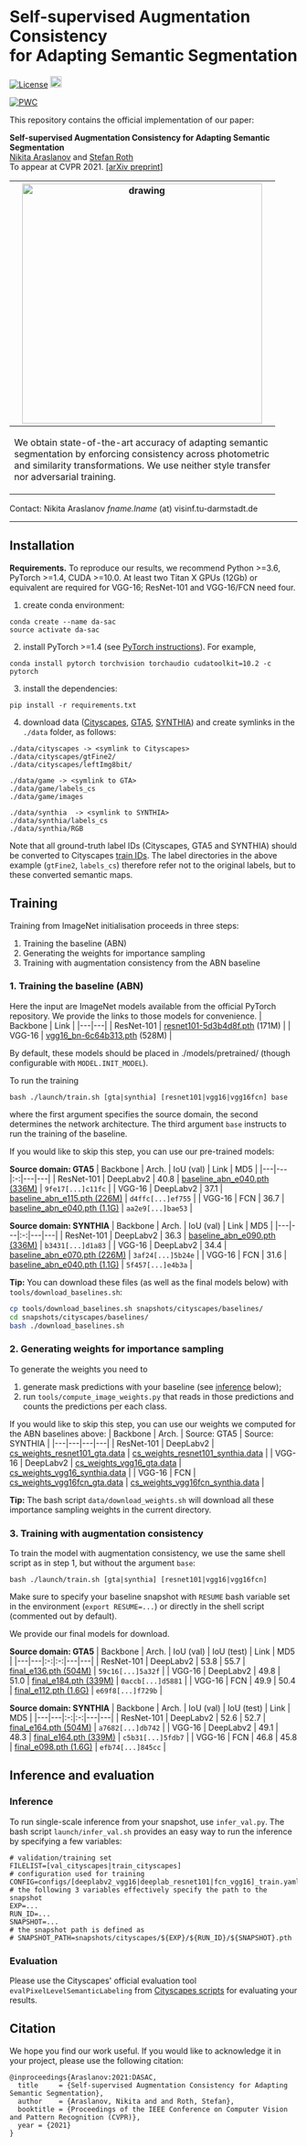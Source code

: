 # Self-supervised Augmentation Consistency <br/> for Adapting Semantic Segmentation
[![License](https://img.shields.io/badge/License-Apache%202.0-blue.svg)](https://opensource.org/licenses/Apache-2.0)
<img alt="PyTorch" height="20" src="https://img.shields.io/badge/PyTorch-%23EE4C2C.svg?&style=for-the-badge&logo=PyTorch&logoColor=white" />

[![PWC](https://img.shields.io/endpoint.svg?url=https://paperswithcode.com/badge/self-supervised-augmentation-consistency-for/domain-adaptation-on-synthia-to-cityscapes)](https://paperswithcode.com/sota/domain-adaptation-on-synthia-to-cityscapes?p=self-supervised-augmentation-consistency-for)

This repository contains the official implementation of our paper:

**Self-supervised Augmentation Consistency for Adapting Semantic Segmentation**<br>
[Nikita Araslanov](https://arnike.github.io) and [Stefan Roth](https://www.visinf.tu-darmstadt.de/visinf/team_members/sroth/sroth.en.jsp)<br>
To appear at CVPR 2021. [[arXiv preprint]](https://arxiv.org/abs/2105.00097)

| <img src="assets/stuttgart.gif" alt="drawing" width="420"/><br> |
|:--:|
| <p align="left">We obtain state-of-the-art accuracy of adapting semantic <br> segmentation by enforcing consistency across photometric <br> and similarity transformations. We use neither style transfer <br> nor adversarial training.</p> |


Contact: Nikita Araslanov *fname.lname* (at) visinf.tu-darmstadt.de


---

## Installation
**Requirements.** To reproduce our results, we recommend Python >=3.6, PyTorch >=1.4, CUDA >=10.0. At least two Titan X GPUs (12Gb) or equivalent are required for VGG-16; ResNet-101 and VGG-16/FCN need four.

1. create conda environment:
```
conda create --name da-sac
source activate da-sac
```

2. install PyTorch >=1.4 (see [PyTorch instructions](https://pytorch.org/get-started/locally/)). For example,

```
conda install pytorch torchvision torchaudio cudatoolkit=10.2 -c pytorch
```

3. install the dependencies:
```
pip install -r requirements.txt
```

4. download data ([Cityscapes](https://www.cityscapes-dataset.com/downloads/), [GTA5](https://download.visinf.tu-darmstadt.de/data/from_games/), [SYNTHIA](https://synthia-dataset.net/downloads/)) and create symlinks in the ```./data``` folder, as follows:

```
./data/cityscapes -> <symlink to Cityscapes>
./data/cityscapes/gtFine2/
./data/cityscapes/leftImg8bit/

./data/game -> <symlink to GTA>
./data/game/labels_cs
./data/game/images

./data/synthia  -> <symlink to SYNTHIA>
./data/synthia/labels_cs
./data/synthia/RGB
```
Note that all ground-truth label IDs (Cityscapes, GTA5 and SYNTHIA) should be converted to Cityscapes [train IDs](assets/train_IDs.md).
The label directories in the above example (```gtFine2```, ```labels_cs```) therefore refer not to the original labels, but to these converted semantic maps.

## Training
Training from ImageNet initialisation proceeds in three steps:
1. Training the baseline (ABN)
2. Generating the weights for importance sampling
3. Training with augmentation consistency from the ABN baseline

### 1. Training the baseline (ABN)
Here the input are ImageNet models available from the official PyTorch repository. We provide the links to those models for convenience.
| Backbone | Link |
|---|---|
| ResNet-101 | [resnet101-5d3b4d8f.pth](https://download.pytorch.org/models/resnet101-5d3b4d8f.pth) (171M) |
| VGG-16 | [vgg16_bn-6c64b313.pth](https://download.pytorch.org/models/vgg16_bn-6c64b313.pth) (528M) |

By default, these models should be placed in ./models/pretrained/ (though configurable with ```MODEL.INIT_MODEL```).

To run the training
```
bash ./launch/train.sh [gta|synthia] [resnet101|vgg16|vgg16fcn] base
```
where the first argument specifies the source domain, the second determines the network architecture.
The third argument ```base``` instructs to run the training of the baseline.

If you would like to skip this step, you can use our pre-trained models:

**Source domain: GTA5**
| Backbone | Arch. | IoU (val) | Link | MD5 |
|---|---|:-:|---|---|
| ResNet-101 | DeepLabv2 | 40.8 | [baseline_abn_e040.pth (336M)](https://download.visinf.informatik.tu-darmstadt.de/data/2021-cvpr-araslanov-da-sac/snapshots/baselines/resnet101_gta/baseline_abn_e040.pth) | `9fe17[...]c11fc` |
| VGG-16 | DeepLabv2 | 37.1 | [baseline_abn_e115.pth (226M)](https://download.visinf.informatik.tu-darmstadt.de/data/2021-cvpr-araslanov-da-sac/snapshots/baselines/vgg16_gta/baseline_abn_e115.pth) | `d4ffc[...]ef755` |
| VGG-16 | FCN | 36.7 | [baseline_abn_e040.pth (1.1G)](https://download.visinf.informatik.tu-darmstadt.de/data/2021-cvpr-araslanov-da-sac/snapshots/baselines/vgg16fcn_gta/baseline_abn_e040.pth) | `aa2e9[...]bae53` |


**Source domain: SYNTHIA**
| Backbone | Arch. | IoU (val) | Link | MD5 |
|---|---|:-:|---|---|
| ResNet-101 | DeepLabv2 | 36.3 | [baseline_abn_e090.pth (336M)](https://download.visinf.informatik.tu-darmstadt.de/data/2021-cvpr-araslanov-da-sac/snapshots/baselines/resnet101_synthia/baseline_abn_e090.pth) | `b3431[...]d1a83` |
| VGG-16 | DeepLabv2 | 34.4 | [baseline_abn_e070.pth (226M)](https://download.visinf.informatik.tu-darmstadt.de/data/2021-cvpr-araslanov-da-sac/snapshots/baselines/vgg16_synthia/baseline_abn_e070.pth) | `3af24[...]5b24e` |
| VGG-16 | FCN | 31.6 | [baseline_abn_e040.pth (1.1G)](https://download.visinf.informatik.tu-darmstadt.de/data/2021-cvpr-araslanov-da-sac/snapshots/baselines/vgg16fcn_synthia/baseline_abn_e040.pth) | `5f457[...]e4b3a` |

**Tip:** You can download these files (as well as the final models below) with ```tools/download_baselines.sh```:
```bash
cp tools/download_baselines.sh snapshots/cityscapes/baselines/
cd snapshots/cityscapes/baselines/
bash ./download_baselines.sh
```

### 2. Generating weights for importance sampling 
To generate the weights you need to
1. generate mask predictions with your baseline (see [inference](#inference) below);
2. run ```tools/compute_image_weights.py``` that reads in those predictions and counts the predictions per each class.

If you would like to skip this step, you can use our weights we computed for the ABN baselines above:
| Backbone | Arch. | Source: GTA5 | Source: SYNTHIA |
|---|---|---|---|
| ResNet-101 | DeepLabv2 | [cs_weights_resnet101_gta.data](https://download.visinf.informatik.tu-darmstadt.de/data/2021-cvpr-araslanov-da-sac/cs_weights/cs_weights_resnet101_gta.data) | [cs_weights_resnet101_synthia.data](https://download.visinf.informatik.tu-darmstadt.de/data/2021-cvpr-araslanov-da-sac/cs_weights/cs_weights_resnet101_synthia.data) |
| VGG-16 | DeepLabv2 | [cs_weights_vgg16_gta.data](https://download.visinf.informatik.tu-darmstadt.de/data/2021-cvpr-araslanov-da-sac/cs_weights/cs_weights_vgg16_gta.data) | [cs_weights_vgg16_synthia.data](https://download.visinf.informatik.tu-darmstadt.de/data/2021-cvpr-araslanov-da-sac/cs_weights/cs_weights_vgg16_synthia.data) |
| VGG-16 | FCN | [cs_weights_vgg16fcn_gta.data](https://download.visinf.informatik.tu-darmstadt.de/data/2021-cvpr-araslanov-da-sac/cs_weights/cs_weights_vgg16fcn_gta.data) | [cs_weights_vgg16fcn_synthia.data](https://download.visinf.informatik.tu-darmstadt.de/data/2021-cvpr-araslanov-da-sac/cs_weights/cs_weights_vgg16fcn_synthia.data) |

**Tip:** The bash script ```data/download_weights.sh``` will download all these importance sampling weights in the current directory.

### 3. Training with augmentation consistency
To train the model with augmentation consistency, we use the same shell script as in step 1, but without the argument ```base```:
```
bash ./launch/train.sh [gta|synthia] [resnet101|vgg16|vgg16fcn]
```
Make sure to specify your baseline snapshot with ```RESUME``` bash variable set in the environment (```export RESUME=...```) or directly in the shell script (commented out by default).

We provide our final models for download.

**Source domain: GTA5**
| Backbone | Arch. | IoU (val) |  IoU (test) | Link | MD5 |
|---|---|:-:|:-:|---|---|
| ResNet-101 | DeepLabv2 | 53.8 | 55.7 | [final_e136.pth (504M)](https://download.visinf.informatik.tu-darmstadt.de/data/2021-cvpr-araslanov-da-sac/snapshots/baselines/resnet101_gta/final_e136.pth) | `59c16[...]5a32f` |
| VGG-16 | DeepLabv2 | 49.8 | 51.0 | [final_e184.pth (339M)](https://download.visinf.informatik.tu-darmstadt.de/data/2021-cvpr-araslanov-da-sac/snapshots/baselines/vgg16_gta/final_e184.pth) | `0accb[...]d5881` |
| VGG-16 | FCN | 49.9 | 50.4 | [final_e112.pth (1.6G)](https://download.visinf.informatik.tu-darmstadt.de/data/2021-cvpr-araslanov-da-sac/snapshots/baselines/vgg16fcn_gta/final_e112.pth) | `e69f8[...]f729b` |

**Source domain: SYNTHIA**
| Backbone | Arch. | IoU (val) |  IoU (test) | Link | MD5 |
|---|---|:-:|:-:|---|---|
| ResNet-101 | DeepLabv2 | 52.6 | 52.7 | [final_e164.pth (504M)](https://download.visinf.informatik.tu-darmstadt.de/data/2021-cvpr-araslanov-da-sac/snapshots/baselines/resnet101_synthia/final_e164.pth) | `a7682[...]db742` |
| VGG-16 | DeepLabv2 | 49.1 | 48.3 | [final_e164.pth (339M)](https://download.visinf.informatik.tu-darmstadt.de/data/2021-cvpr-araslanov-da-sac/snapshots/baselines/vgg16_synthia/final_e164.pth) | `c5b31[...]5fdb7` |
| VGG-16 | FCN | 46.8 | 45.8 | [final_e098.pth (1.6G)](https://download.visinf.informatik.tu-darmstadt.de/data/2021-cvpr-araslanov-da-sac/snapshots/baselines/vgg16fcn_synthia/final_e098.pth) | `efb74[...]845cc` |

## Inference and evaluation

### Inference
To run single-scale inference from your snapshot, use ```infer_val.py```.
The bash script ```launch/infer_val.sh``` provides an easy way to run the inference by specifying a few variables:
```
# validation/training set
FILELIST=[val_cityscapes|train_cityscapes] 
# configuration used for training
CONFIG=configs/[deeplabv2_vgg16|deeplab_resnet101|fcn_vgg16]_train.yaml
# the following 3 variables effectively specify the path to the snapshot
EXP=...
RUN_ID=...
SNAPSHOT=...
# the snapshot path is defined as
# SNAPSHOT_PATH=snapshots/cityscapes/${EXP}/${RUN_ID}/${SNAPSHOT}.pth
```

### Evaluation
Please use the Cityscapes' official evaluation tool ```evalPixelLevelSemanticLabeling``` from [Cityscapes scripts](https://github.com/mcordts/cityscapesScripts/tree/master/cityscapesscripts) for evaluating your results.

## Citation
We hope you find our work useful. If you would like to acknowledge it in your project, please use the following citation:
```
@inproceedings{Araslanov:2021:DASAC,
  title     = {Self-supervised Augmentation Consistency for Adapting Semantic Segmentation},
  author    = {Araslanov, Nikita and and Roth, Stefan},
  booktitle = {Proceedings of the IEEE Conference on Computer Vision and Pattern Recognition (CVPR)},
  year = {2021}
}
```

